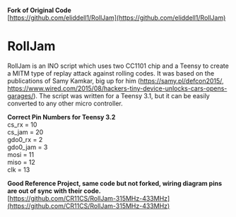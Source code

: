 **Fork of Original Code**  
[https://github.com/eliddell1/RollJam](https://github.com/eliddell1/RollJam)

# RollJam
RollJam is an INO script which uses two CC1101 chip and a Teensy to create a MITM type of replay attack against rolling codes. 
It was based on the publications of Samy Kamkar, big up for him (https://samy.pl/defcon2015/, https://www.wired.com/2015/08/hackers-tiny-device-unlocks-cars-opens-garages/). 
The script was written for a Teensy 3.1, but it can be easily converted to any other micro controller.

**Correct Pin Numbers for Teensy 3.2**  
cs_rx = 10  
cs_jam = 20  
gdo0_rx = 2  
gdo0_jam = 3  
mosi = 11  
miso = 12  
clk = 13  

**Good Reference Project, same code but not forked, wiring diagram pins are out of sync with their code.**  
[https://github.com/CR11CS/RollJam-315MHz-433MHz](https://github.com/CR11CS/RollJam-315MHz-433MHz)
